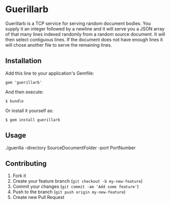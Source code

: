 # Guerillarb

Guerillarb is a TCP service for serving random document bodies. You supply it an integer followed by a newline and it will serve you a JSON array of that many lines indexed randomly from a random source document. It will then select contiguous lines. If the document does not have enough lines it will chose another file to serve the remaining lines.

## Installation

Add this line to your application's Gemfile:

    gem 'guerillarb'

And then execute:

    $ bundle

Or install it yourself as:

    $ gem install guerillarb

## Usage

./guerilla -directory SourceDocumentFolder -port PortNumber
## Contributing

1. Fork it
2. Create your feature branch (`git checkout -b my-new-feature`)
3. Commit your changes (`git commit -am 'Add some feature'`)
4. Push to the branch (`git push origin my-new-feature`)
5. Create new Pull Request
